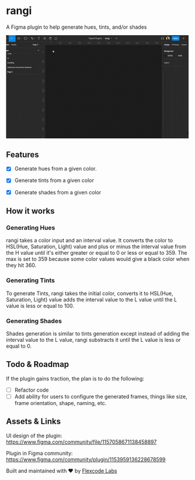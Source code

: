 # rangi

A Figma plugin to help generate hues, tints, and/or shades

<img width='500' src="./rangi-showcase.gif"
            type="image/gif" />

## Features

- [x] Generate hues from a given color.

- [x] Generate tints from a given color

- [x] Generate shades from a given color

## How it works

### Generating Hues

rangi takes a color input and an interval value. It converts the color to HSL(Hue, Saturation, Light) value and plus or minus the interval value from the H value until it's either greater or equal to 0 or less or equal to 359. The max is set to 359 because some color values would give a black color when they hit 360.

### Generating Tints

To generate Tints, rangi takes the initial color, converts it to HSL(Hue, Saturation, Light) value adds the interval value to the L value until the L value is less or equal to 100.

### Generating Shades

Shades generation is similar to tints generation except instead of adding the interval value to the L value, rangi substracts it until the L value is less or equal to 0.

## Todo & Roadmap

If the plugin gains traction, the plan is to do the following:

- [ ] Refactor code
- [ ] Add ability for users to configure the generated frames, things like size, frame orientation, shape, naming, etc.

## Assets & Links

UI design of the plugin:
https://www.figma.com/community/file/1157058671138458897

Plugin in Figma community:
https://www.figma.com/community/plugin/1153959136228678599

Built and maintained with ❤ by [Flexcode Labs](https://flexocelabs.com)
